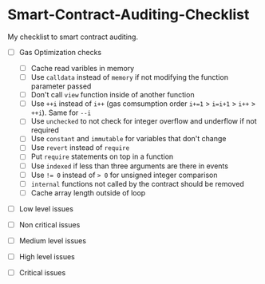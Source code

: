 # Smart-Contract-Auditing-Checklist
My checklist to smart contract auditing.

- [ ] Gas Optimization checks
    - [ ] Cache read varibles in memory
    - [ ] Use `calldata` instead of `memory` if not modifying the function parameter passed
    - [ ] Don't call `view` function inside of another function
    - [ ] Use `++i` instead of `i++` (gas comsumption order `i+=1` > `i=i+1` > `i++` > `++i`). Same for `--i`
    - [ ] Use `unchecked` to not check for integer overflow and underflow if not required
    - [ ] Use `constant` and `immutable` for variables that don't change
    - [ ] Use `revert` instead of `require`
    - [ ] Put `require` statements on top in a function 
    - [ ] Use `indexed` if less than three arguments are there in events
    - [ ] Use `!= 0` instead of `> 0` for unsigned integer comparison
    - [ ] `internal` functions not called by the contract should be removed
    - [ ] Cache array length outside of loop

- [ ] Low level issues

- [ ] Non critical issues

- [ ] Medium level issues

- [ ] High level issues

- [ ] Critical issues
